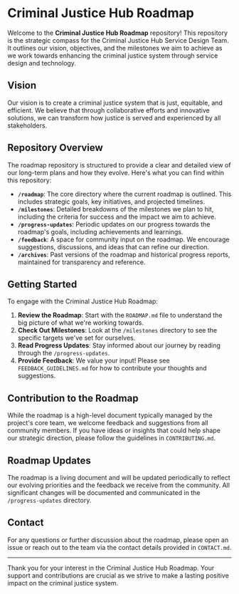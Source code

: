 # Criminal Justice Hub Roadmap

Welcome to the **Criminal Justice Hub Roadmap** repository! This repository is the strategic compass for the Criminal Justice Hub Service Design Team. It outlines our vision, objectives, and the milestones we aim to achieve as we work towards enhancing the criminal justice system through service design and technology.

## Vision

Our vision is to create a criminal justice system that is just, equitable, and efficient. We believe that through collaborative efforts and innovative solutions, we can transform how justice is served and experienced by all stakeholders.

## Repository Overview

The roadmap repository is structured to provide a clear and detailed view of our long-term plans and how they evolve. Here's what you can find within this repository:

- **`/roadmap`**: The core directory where the current roadmap is outlined. This includes strategic goals, key initiatives, and projected timelines.
- **`/milestones`**: Detailed breakdowns of the milestones we plan to hit, including the criteria for success and the impact we aim to achieve.
- **`/progress-updates`**: Periodic updates on our progress towards the roadmap's goals, including achievements and learnings.
- **`/feedback`**: A space for community input on the roadmap. We encourage suggestions, discussions, and ideas that can refine our direction.
- **`/archives`**: Past versions of the roadmap and historical progress reports, maintained for transparency and reference.

## Getting Started

To engage with the Criminal Justice Hub Roadmap:

1. **Review the Roadmap**: Start with the `ROADMAP.md` file to understand the big picture of what we're working towards.
2. **Check Out Milestones**: Look at the `/milestones` directory to see the specific targets we've set for ourselves.
3. **Read Progress Updates**: Stay informed about our journey by reading through the `/progress-updates`.
4. **Provide Feedback**: We value your input! Please see `FEEDBACK_GUIDELINES.md` for how to contribute your thoughts and suggestions.

## Contribution to the Roadmap

While the roadmap is a high-level document typically managed by the project's core team, we welcome feedback and suggestions from all community members. If you have ideas or insights that could help shape our strategic direction, please follow the guidelines in `CONTRIBUTING.md`.

## Roadmap Updates

The roadmap is a living document and will be updated periodically to reflect our evolving priorities and the feedback we receive from the community. All significant changes will be documented and communicated in the `/progress-updates` directory.

## Contact

For any questions or further discussion about the roadmap, please open an issue or reach out to the team via the contact details provided in `CONTACT.md`.

---

Thank you for your interest in the Criminal Justice Hub Roadmap. Your support and contributions are crucial as we strive to make a lasting positive impact on the criminal justice system.
